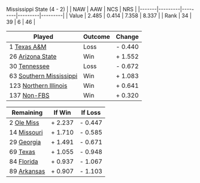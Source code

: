 Mississippi State (4 - 2)
|       |   NAW   |   AAW   |   NCS   |   NRS   |
|-------|---------|---------|---------|---------|
| Value |   2.485 |   0.414 |   7.358 |   8.337 |
| Rank  |      34 |      39 |       6 |      46 |

| Played                    | Outcome    |  Change  |
|---------------------------|------------|----------|
|   1 [Texas A&M             ](TexasAM)| Loss       | -  0.440 |
|  26 [Arizona State         ](ArizonaState)| Win        | +  1.552 |
|  30 [Tennessee             ](Tennessee)| Loss       | -  0.672 |
|  63 [Southern Mississippi  ](SouthernMississippi)| Win        | +  1.083 |
| 123 [Northern Illinois     ](NorthernIllinois)| Win        | +  0.641 |
| 137 [Non-FBS               ](NonFBS)| Win        | +  0.320 |

| Remaining                 |  If Win  |  If Loss |
|---------------------------|----------|----------|
|   2 [Ole Miss              ](OleMiss)| +  2.237 | -  0.447 |
|  14 [Missouri              ](Missouri)| +  1.710 | -  0.585 |
|  29 [Georgia               ](Georgia)| +  1.491 | -  0.671 |
|  69 [Texas                 ](Texas)| +  1.055 | -  0.948 |
|  84 [Florida               ](Florida)| +  0.937 | -  1.067 |
|  89 [Arkansas              ](Arkansas)| +  0.907 | -  1.103 |

